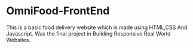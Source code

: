 # OmniFood-FrontEnd
This is a basic food delivery website which is made using HTML,CSS And Javascript. Was the final project in Building Responsive Real World Websites.
